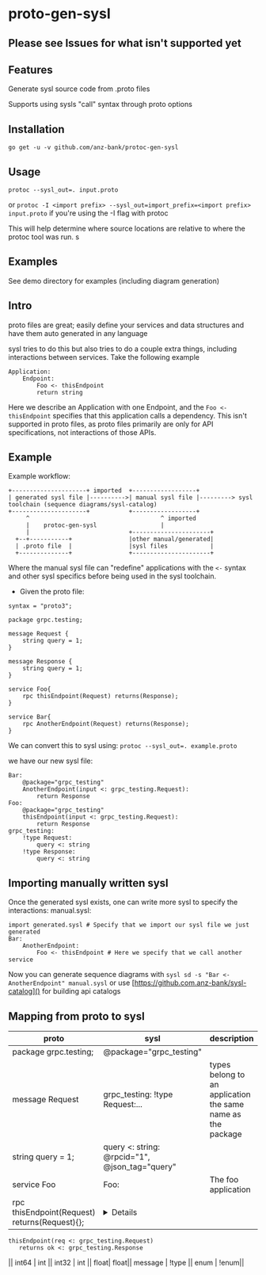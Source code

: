 # proto-gen-sysl
## Please see Issues for what isn't supported yet

## Features 
Generate sysl source code from .proto files

Supports using sysls "call" syntax through proto options


## Installation

`go get -u -v github.com/anz-bank/protoc-gen-sysl`

## Usage

`protoc --sysl_out=. input.proto`

or 
`protoc -I <import prefix> --sysl_out=import_prefix=<import prefix> input.proto` if you're using the -I flag with protoc

This will help determine where source locations are relative to where the protoc tool was run. s


## Examples

See demo directory for examples (including diagram generation)

## Intro

proto files are great; easily define your services and data structures and have them auto generated in any language

sysl tries to do this but also tries to do a couple extra things, including interactions between services.
Take the following example
  
``` 
Application:
    Endpoint:
        Foo <- thisEndpoint
        return string
```

Here we describe an Application with one Endpoint, and the `Foo <- thisEndpoint` specifies that this application calls a dependency.
This isn't supported in proto files, as proto files primarily are only for API specifications, not interactions of those APIs. 

## Example
Example workflow:

```
+---------------------+ imported  +------------------+
| generated sysl file |---------->| manual sysl file |---------> sysl toolchain (sequence diagrams/sysl-catalog)
+---------------------+           +------------------+
     ^                                     ^ imported
     |    protoc-gen-sysl                  |
     |                            +----------------------+
  +--+-----------+                |other manual/generated|
  | .proto file  |                |sysl files            |
  +--------------+                +----------------------+

```

Where the manual sysl file can "redefine" applications with the `<-` syntax and other sysl specifics before being used in the sysl toolchain.


- Given the proto file:
```
syntax = "proto3";

package grpc.testing;

message Request {
    string query = 1;
}

message Response {
    string query = 1;
}

service Foo{
    rpc thisEndpoint(Request) returns(Response);
}

service Bar{
    rpc AnotherEndpoint(Request) returns(Response);
}

```

We can convert this to sysl using:
`protoc --sysl_out=. example.proto`

we have our new sysl file:

```
Bar:
    @package="grpc_testing"
    AnotherEndpoint(input <: grpc_testing.Request):
        return Response
Foo:
    @package="grpc_testing"
    thisEndpoint(input <: grpc_testing.Request):
        return Response
grpc_testing:
    !type Request:
        query <: string
    !type Response:
        query <: string

```

## Importing manually written sysl
Once the generated sysl exists, one can write more sysl to specify the interactions:
manual.sysl:

```
import generated.sysl # Specify that we import our sysl file we just generated
Bar:
    AnotherEndpoint:
        Foo <- thisEndpoint # Here we specify that we call another service
```

Now you can generate sequence diagrams with `sysl sd -s "Bar <- AnotherEndpoint" manual.sysl` 
or use [https://github.com.anz-bank/sysl-catalog]() for building api catalogs

## Mapping from proto to sysl
proto|sysl|description|
|--|--|--|
package  grpc.testing;|@package="grpc_testing"||
message Request | grpc_testing: !type Request:...| types belong to an application the same name as the package|
string query = 1; | query <: string: <br>@rpcid="1", @json_tag="query"| |
service Foo| Foo: | The foo application
 rpc thisEndpoint(Request) returns(Request){};|  <details>
 ```
 thisEndpoint(req <: grpc_testing.Request)
    returns ok <: grpc_testing.Response
 ```
 </details> ||
 int64 | int || 
 int32 | int || 
 float<x>| float||
 message | !type ||
 enum | !enum|| 